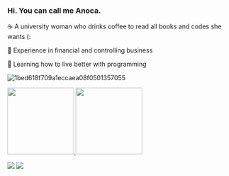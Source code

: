 ### Hi. You can call me Anoca.

☕ A university woman who drinks coffee to read all books and codes she wants (:

💸 Experience in financial and controlling business

🌱 Learning how to live better with programming

![1bed618f709a1eccaea08f0501357055](https://user-images.githubusercontent.com/108073716/176554504-f0e7dfd0-9d28-4a86-ae41-e605e1ffee2e.gif)

  <a href="https://github.com/anoca-cs">
   <img height="150em" src="https://github-readme-stats.vercel.app/api?username=anoca-cs&count_private=true&include_all_commits=true&show_icons=true&theme=gruvbox_light&hide_border=false&show_owner=true"/>
    <img height="150em" src="https://github-readme-stats.vercel.app/api/top-langs/?username=anoca-cs&theme=gruvbox_light&hide_border=false&&layout=compact"/>

 <a href="https://www.linkedin.com/in/cristina1911/" target="_blank"><img src="https://img.shields.io/badge/-LinkedIn-%230077B5?style=for-the-badge&logo=linkedin&logoColor=white" target="_blank"></a> 
  <a href="mailto:cristina1911@usp.br.com"><img src="https://img.shields.io/badge/-Gmail-%23333?style=for-the-badge&logo=gmail&logoColor=white" target="_blank"></a>
</div>
